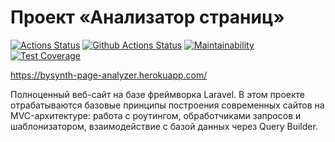 # Проект «Анализатор страниц»

[![Actions Status](https://github.com/bysynth/php-project-lvl3/workflows/hexlet-check/badge.svg)](https://github.com/bysynth/php-project-lvl3/actions)
[![Github Actions Status](https://github.com/bysynth/php-project-lvl3/workflows/CI/badge.svg)](https://github.com/bysynth/php-project-lvl3/actions)
[![Maintainability](https://api.codeclimate.com/v1/badges/ff1ff832a0fccead55d4/maintainability)](https://codeclimate.com/github/bysynth/php-project-lvl3/maintainability)
[![Test Coverage](https://api.codeclimate.com/v1/badges/ff1ff832a0fccead55d4/test_coverage)](https://codeclimate.com/github/bysynth/php-project-lvl3/test_coverage)

https://bysynth-page-analyzer.herokuapp.com/

Полноценный веб-сайт на базе фреймворка Laravel. В этом проекте отрабатываются базовые принципы построения современных
сайтов на MVC-архитектуре: работа с роутингом, обработчиками запросов и шаблонизатором, взаимодействие с базой данных
через Query Builder.
